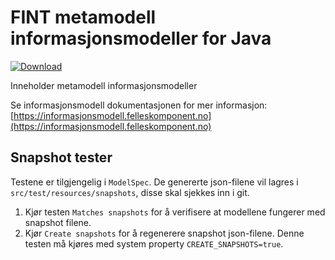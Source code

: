# FINT metamodell informasjonsmodeller for Java

[ ![Download](https://api.bintray.com/packages/fint/maven/fint-metamodell-model-java/images/download.svg) ](https://bintray.com/fint/maven/fint-metamodell-model-java/_latestVersion)

Inneholder metamodell informasjonsmodeller

Se informasjonsmodell dokumentasjonen for mer informasjon: [https://informasjonsmodell.felleskomponent.no](https://informasjonsmodell.felleskomponent.no)


## Snapshot tester

Testene er tilgjengelig i `ModelSpec`. De genererte json-filene vil lagres i `src/test/resources/snapshots`, disse skal sjekkes inn i git.

1. Kjør testen `Matches snapshots` for å verifisere at modellene fungerer med snapshot filene.
2. Kjør `Create snapshots` for å regenerere snapshot json-filene. Denne testen må kjøres med system property `CREATE_SNAPSHOTS=true`.